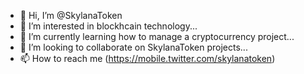 - 👋 Hi, I’m @SkylanaToken
- 👀 I’m interested in blockhcain technology...
- 🌱 I’m currently learning how to manage a cryptocurrency project...
- 💞️ I’m looking to collaborate on SkylanaToken projects...
- 📫 How to reach me (https://mobile.twitter.com/skylanatoken)

<!---
SkylanaToken/SkylanaToken is a ✨ special ✨ repository because its `README.md` (this file) appears on your GitHub profile.
You can click the Preview link to take a look at your changes.
--->
